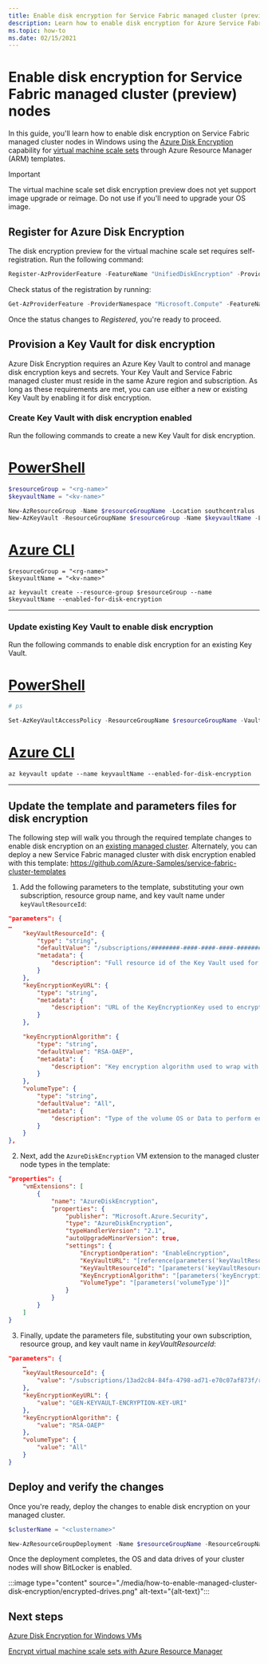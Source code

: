 ```yaml
---
title: Enable disk encryption for Service Fabric managed cluster (preview) nodes
description: Learn how to enable disk encryption for Azure Service Fabric managed cluster nodes in Windows using an ARM template.
ms.topic: how-to
ms.date: 02/15/2021
---
```

# Enable disk encryption for Service Fabric managed cluster (preview) nodes

In this guide, you'll learn how to enable disk encryption on Service Fabric managed cluster nodes in Windows using the [Azure Disk Encryption](../virtual-machines/windows/disk-encryption-overview.md) capability for [virtual machine scale sets](../virtual-machine-scale-sets/disk-encryption-azure-resource-manager.md) through Azure Resource Manager (ARM) templates.

> [!IMPORTANT]
> The virtual machine scale set disk encryption preview does not yet support image upgrade or reimage. Do not use if you'll need to upgrade your OS image.

## Register for Azure Disk Encryption

The disk encryption preview for the virtual machine scale set requires self-registration. Run the following command:

```powershell
Register-AzProviderFeature -FeatureName "UnifiedDiskEncryption" -ProviderNamespace "Microsoft.Compute"
```

Check status of the registration by running:

```powershell
Get-AzProviderFeature -ProviderNamespace "Microsoft.Compute" -FeatureName "UnifiedDiskEncryption"
```

Once the status changes to *Registered*, you're ready to proceed.

## Provision a Key Vault for disk encryption

Azure Disk Encryption requires an Azure Key Vault to control and manage disk encryption keys and secrets. Your Key Vault and Service Fabric managed cluster must reside in the same Azure region and subscription. As long as these requirements are met, you can use either a new or existing Key Vault by enabling it for disk encryption.

### Create Key Vault with disk encryption enabled

Run the following commands to create a new Key Vault for disk encryption.

# [PowerShell](#tab/azure-powershell)

```powershell
$resourceGroup = "<rg-name>" 
$keyvaultName = "<kv-name>" 

New-AzResourceGroup -Name $resourceGroupName -Location southcentralus 
New-AzKeyVault -ResourceGroupName $resourceGroup -Name $keyvaultName -Location southcentralus -EnabledForDiskEncryption
```

# [Azure CLI](#tab/azure-cli)

```azurecli
$resourceGroup = "<rg-name>" 
$keyvaultName = "<kv-name>" 

az keyvault create --resource-group $resourceGroup --name $keyvaultName --enabled-for-disk-encryption
```

---

### Update existing Key Vault to enable disk encryption

Run the following commands to enable disk encryption for an existing Key Vault.

# [PowerShell](#tab/azure-powershell)

```powershell
# ps 

Set-AzKeyVaultAccessPolicy -ResourceGroupName $resourceGroupName -VaultName $keyvaultName -EnabledForDiskEncryption
```

# [Azure CLI](#tab/azure-cli)

```azurecli
az keyvault update --name keyvaultName --enabled-for-disk-encryption 
```

---

## Update the template and parameters files for disk encryption

The following step will walk you through the required template changes to enable disk encryption on an [existing managed cluster](tutorial-managed-cluster-deploy.md). Alternately, you can deploy a new Service Fabric managed cluster with disk encryption enabled with this template: https://github.com/Azure-Samples/service-fabric-cluster-templates

1. Add the following parameters to the template, substituting your own subscription, resource group name, and key vault name under `keyVaultResourceId`:

```json
"parameters": { 
…
    "keyVaultResourceId": { 
        "type": "string", 
        "defaultValue": "/subscriptions/########-####-####-####-############/resourceGroups/<rg-name>/providers/Microsoft.KeyVault/vaults/<kv-name>", 
        "metadata": { 
            "description": "Full resource id of the Key Vault used for disk encryption." 
        } 
    }, 
    "keyEncryptionKeyURL": { 
        "type": "string", 
        "metadata": { 
            "description": "URL of the KeyEncryptionKey used to encrypt the volume encryption key. The Value is assumed to be in keyVaultResourceGroup" 
        } 
    }, 

    "keyEncryptionAlgorithm": { 
        "type": "string", 
        "defaultValue": "RSA-OAEP", 
        "metadata": { 
            "description": "Key encryption algorithm used to wrap with KeyEncryptionKeyURL" 
        }
    }, 
    "volumeType": { 
        "type": "string", 
        "defaultValue": "All", 
        "metadata": { 
            "description": "Type of the volume OS or Data to perform encryption operation" 
        }
    }
}, 
```

2. Next, add the `AzureDiskEncryption` VM extension to the managed cluster node types in the template:

```json
"properties": { 
    "vmExtensions": [ 
        { 
            "name": "AzureDiskEncryption", 
            "properties": { 
                "publisher": "Microsoft.Azure.Security", 
                "type": "AzureDiskEncryption", 
                "typeHandlerVersion": "2.1", 
                "autoUpgradeMinorVersion": true, 
                "settings": {                     
                    "EncryptionOperation": "EnableEncryption", 
                    "KeyVaultURL": "[reference(parameters('keyVaultResourceId'),'2016-10-01').vaultUri]", 
                    "KeyVaultResourceId": "[parameters('keyVaultResourceID')]",
                    "KeyEncryptionAlgorithm": "[parameters('keyEncryptionAlgorithm')]", 
                    "VolumeType": "[parameters('volumeType')]" 
                } 
            } 
        } 
    ] 
} 
```

3. Finally, update the parameters file, substituting your own subscription, resource group, and key vault name in *keyVaultResourceId*:

```json
"parameters": { 
    … 
    "keyVaultResourceId": { 
        "value": "/subscriptions/13ad2c84-84fa-4798-ad71-e70c07af873f/resourceGroups/<rg-name>/providers/Microsoft.KeyVault/vaults/<kv-name>" 
    }, 
    "keyEncryptionKeyURL": { 
        "value": "GEN-KEYVAULT-ENCRYPTION-KEY-URI" 
    }, 
    "keyEncryptionAlgorithm": { 
        "value": "RSA-OAEP" 
    },   
    "volumeType": { 
        "value": "All" 
    }    
} 
```

## Deploy and verify the changes

Once you're ready, deploy the changes to enable disk encryption on your managed cluster.

```powershell
$clusterName = "<clustername>" 

New-AzResourceGroupDeployment -Name $resourceGroupName -ResourceGroupName $resourceGroupName -TemplateFile .\template_diskEncryption.json -TemplateParameterFile \.parameters_diskEncryption.json -Debug -Verbose 
```

Once the deployment completes, the OS and data drives of your cluster nodes will show BitLocker is enabled.

:::image type="content" source="./media/how-to-enable-managed-cluster-disk-encryption/encrypted-drives.png" alt-text="{alt-text}":::

## Next steps

[Azure Disk Encryption for Windows VMs](../virtual-machines/windows/disk-encryption-overview.md)

[Encrypt virtual machine scale sets with Azure Resource Manager](../virtual-machine-scale-sets/disk-encryption-azure-resource-manager.md)
